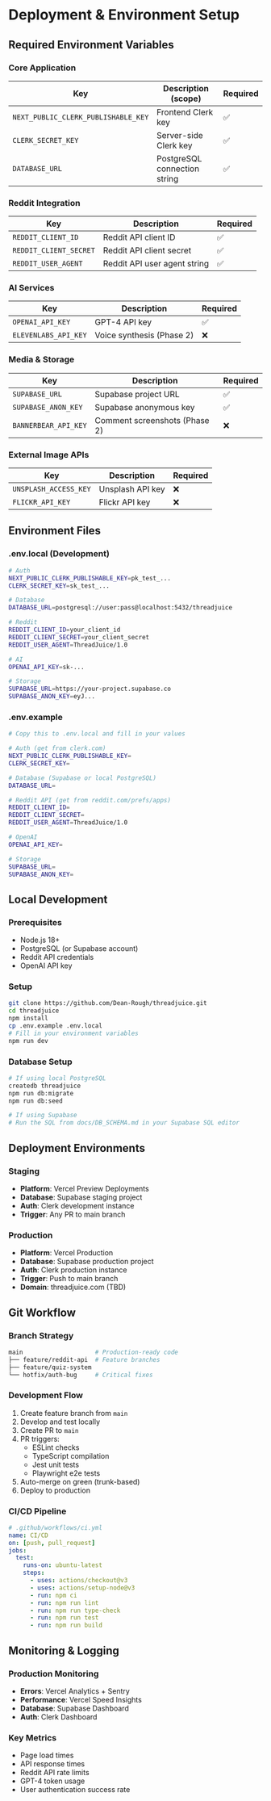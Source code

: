 # Deployment & Environment Setup

## Required Environment Variables

### Core Application
| Key                           | Description (scope)                     | Required |
| ----------------------------- | ---------------------------------------- | -------- |
| `NEXT_PUBLIC_CLERK_PUBLISHABLE_KEY` | Frontend Clerk key                   | ✅ |
| `CLERK_SECRET_KEY`            | Server-side Clerk key                   | ✅ |
| `DATABASE_URL`                | PostgreSQL connection string            | ✅ |

### Reddit Integration
| Key                           | Description                             | Required |
| ----------------------------- | ---------------------------------------- | -------- |
| `REDDIT_CLIENT_ID`            | Reddit API client ID                    | ✅ |
| `REDDIT_CLIENT_SECRET`        | Reddit API client secret                | ✅ |
| `REDDIT_USER_AGENT`           | Reddit API user agent string            | ✅ |

### AI Services
| Key                           | Description                             | Required |
| ----------------------------- | ---------------------------------------- | -------- |
| `OPENAI_API_KEY`              | GPT-4 API key                           | ✅ |
| `ELEVENLABS_API_KEY`          | Voice synthesis (Phase 2)               | ❌ |

### Media & Storage
| Key                           | Description                             | Required |
| ----------------------------- | ---------------------------------------- | -------- |
| `SUPABASE_URL`                | Supabase project URL                    | ✅ |
| `SUPABASE_ANON_KEY`           | Supabase anonymous key                  | ✅ |
| `BANNERBEAR_API_KEY`          | Comment screenshots (Phase 2)           | ❌ |

### External Image APIs
| Key                           | Description                             | Required |
| ----------------------------- | ---------------------------------------- | -------- |
| `UNSPLASH_ACCESS_KEY`         | Unsplash API key                        | ❌ |
| `FLICKR_API_KEY`              | Flickr API key                          | ❌ |

## Environment Files

### .env.local (Development)
```bash
# Auth
NEXT_PUBLIC_CLERK_PUBLISHABLE_KEY=pk_test_...
CLERK_SECRET_KEY=sk_test_...

# Database
DATABASE_URL=postgresql://user:pass@localhost:5432/threadjuice

# Reddit
REDDIT_CLIENT_ID=your_client_id
REDDIT_CLIENT_SECRET=your_client_secret
REDDIT_USER_AGENT=ThreadJuice/1.0

# AI
OPENAI_API_KEY=sk-...

# Storage
SUPABASE_URL=https://your-project.supabase.co
SUPABASE_ANON_KEY=eyJ...
```

### .env.example
```bash
# Copy this to .env.local and fill in your values

# Auth (get from clerk.com)
NEXT_PUBLIC_CLERK_PUBLISHABLE_KEY=
CLERK_SECRET_KEY=

# Database (Supabase or local PostgreSQL)
DATABASE_URL=

# Reddit API (get from reddit.com/prefs/apps)
REDDIT_CLIENT_ID=
REDDIT_CLIENT_SECRET=
REDDIT_USER_AGENT=ThreadJuice/1.0

# OpenAI
OPENAI_API_KEY=

# Storage
SUPABASE_URL=
SUPABASE_ANON_KEY=
```

## Local Development

### Prerequisites
- Node.js 18+
- PostgreSQL (or Supabase account)
- Reddit API credentials
- OpenAI API key

### Setup
```bash
git clone https://github.com/Dean-Rough/threadjuice.git
cd threadjuice
npm install
cp .env.example .env.local
# Fill in your environment variables
npm run dev
```

### Database Setup
```bash
# If using local PostgreSQL
createdb threadjuice
npm run db:migrate
npm run db:seed

# If using Supabase
# Run the SQL from docs/DB_SCHEMA.md in your Supabase SQL editor
```

## Deployment Environments

### Staging
- **Platform**: Vercel Preview Deployments
- **Database**: Supabase staging project
- **Auth**: Clerk development instance
- **Trigger**: Any PR to main branch

### Production
- **Platform**: Vercel Production
- **Database**: Supabase production project  
- **Auth**: Clerk production instance
- **Trigger**: Push to main branch
- **Domain**: threadjuice.com (TBD)

## Git Workflow

### Branch Strategy
```bash
main                    # Production-ready code
├── feature/reddit-api  # Feature branches
├── feature/quiz-system
└── hotfix/auth-bug     # Critical fixes
```

### Development Flow
1. Create feature branch from `main`
2. Develop and test locally
3. Create PR to `main`
4. PR triggers:
   - ESLint checks
   - TypeScript compilation
   - Jest unit tests
   - Playwright e2e tests
5. Auto-merge on green (trunk-based)
6. Deploy to production

### CI/CD Pipeline
```yaml
# .github/workflows/ci.yml
name: CI/CD
on: [push, pull_request]
jobs:
  test:
    runs-on: ubuntu-latest
    steps:
      - uses: actions/checkout@v3
      - uses: actions/setup-node@v3
      - run: npm ci
      - run: npm run lint
      - run: npm run type-check
      - run: npm run test
      - run: npm run build
```

## Monitoring & Logging

### Production Monitoring
- **Errors**: Vercel Analytics + Sentry
- **Performance**: Vercel Speed Insights
- **Database**: Supabase Dashboard
- **Auth**: Clerk Dashboard

### Key Metrics
- Page load times
- API response times
- Reddit API rate limits
- GPT-4 token usage
- User authentication success rate 